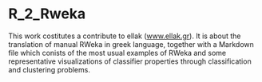 # R_2_Rweka
This work costitutes a contribute to ellak (www.ellak.gr). It is about the
translation of manual RWeka in greek language, together with a Markdown file 
which conists of the most usual examples of RWeka and some representative 
visualizations of classifier properties through classification and clustering problems.
